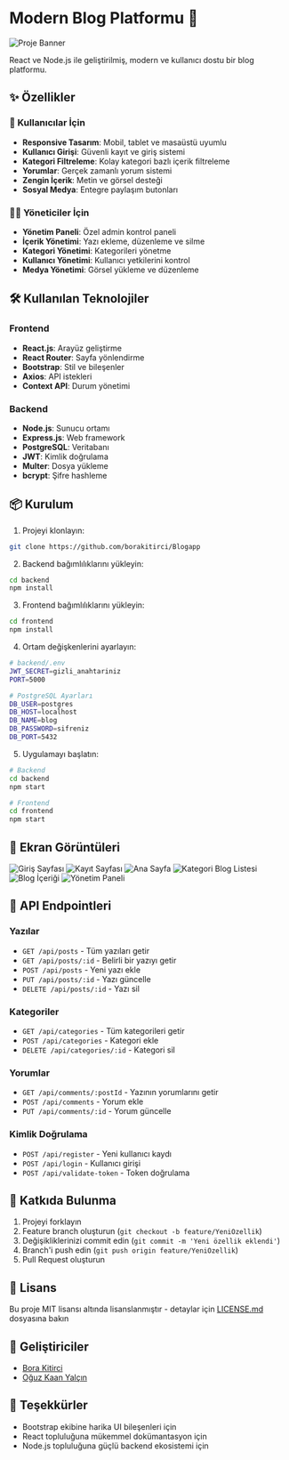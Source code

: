 # Modern Blog Platformu 🚀

![Proje Banner](images/3.png)

React ve Node.js ile geliştirilmiş, modern ve kullanıcı dostu bir blog platformu.

## ✨ Özellikler

### 👥 Kullanıcılar İçin
- **Responsive Tasarım**: Mobil, tablet ve masaüstü uyumlu
- **Kullanıcı Girişi**: Güvenli kayıt ve giriş sistemi
- **Kategori Filtreleme**: Kolay kategori bazlı içerik filtreleme
- **Yorumlar**: Gerçek zamanlı yorum sistemi
- **Zengin İçerik**: Metin ve görsel desteği
- **Sosyal Medya**: Entegre paylaşım butonları

### 👨‍💼 Yöneticiler İçin
- **Yönetim Paneli**: Özel admin kontrol paneli
- **İçerik Yönetimi**: Yazı ekleme, düzenleme ve silme
- **Kategori Yönetimi**: Kategorileri yönetme
- **Kullanıcı Yönetimi**: Kullanıcı yetkilerini kontrol
- **Medya Yönetimi**: Görsel yükleme ve düzenleme

## 🛠️ Kullanılan Teknolojiler

### Frontend
- **React.js**: Arayüz geliştirme
- **React Router**: Sayfa yönlendirme
- **Bootstrap**: Stil ve bileşenler
- **Axios**: API istekleri
- **Context API**: Durum yönetimi

### Backend
- **Node.js**: Sunucu ortamı
- **Express.js**: Web framework
- **PostgreSQL**: Veritabanı
- **JWT**: Kimlik doğrulama
- **Multer**: Dosya yükleme
- **bcrypt**: Şifre hashleme

## 📦 Kurulum

1. Projeyi klonlayın:
```bash
git clone https://github.com/borakitirci/Blogapp
```

2. Backend bağımlılıklarını yükleyin:
```bash
cd backend
npm install
```

3. Frontend bağımlılıklarını yükleyin:
```bash
cd frontend
npm install
```

4. Ortam değişkenlerini ayarlayın:
```bash
# backend/.env
JWT_SECRET=gizli_anahtariniz
PORT=5000

# PostgreSQL Ayarları
DB_USER=postgres
DB_HOST=localhost
DB_NAME=blog
DB_PASSWORD=sifreniz
DB_PORT=5432
```

5. Uygulamayı başlatın:
```bash
# Backend
cd backend
npm start

# Frontend
cd frontend
npm start
```

## 📱 Ekran Görüntüleri

![Giriş Sayfası](images/1.png)
![Kayıt Sayfası](images/2.png)
![Ana Sayfa](images/3.png)
![Kategori Blog Listesi](images/4.png)
![Blog İçeriği](images/5.png)
![Yönetim Paneli](images/6.png)

## 🔗 API Endpointleri

### Yazılar
- `GET /api/posts` - Tüm yazıları getir
- `GET /api/posts/:id` - Belirli bir yazıyı getir
- `POST /api/posts` - Yeni yazı ekle
- `PUT /api/posts/:id` - Yazı güncelle
- `DELETE /api/posts/:id` - Yazı sil

### Kategoriler
- `GET /api/categories` - Tüm kategorileri getir
- `POST /api/categories` - Kategori ekle
- `DELETE /api/categories/:id` - Kategori sil

### Yorumlar
- `GET /api/comments/:postId` - Yazının yorumlarını getir
- `POST /api/comments` - Yorum ekle
- `PUT /api/comments/:id` - Yorum güncelle

### Kimlik Doğrulama
- `POST /api/register` - Yeni kullanıcı kaydı
- `POST /api/login` - Kullanıcı girişi
- `POST /api/validate-token` - Token doğrulama

## 🤝 Katkıda Bulunma

1. Projeyi forklayın
2. Feature branch oluşturun (`git checkout -b feature/YeniOzellik`)
3. Değişikliklerinizi commit edin (`git commit -m 'Yeni özellik eklendi'`)
4. Branch'i push edin (`git push origin feature/YeniOzellik`)
5. Pull Request oluşturun

## 📄 Lisans

Bu proje MIT lisansı altında lisanslanmıştır - detaylar için [LICENSE.md](LICENSE.md) dosyasına bakın

## 👥 Geliştiriciler

- [Bora Kitirci](https://github.com/borakitirci)
- [Oğuz Kaan Yalçın](https://github.com/oguzkaanyalcin)

## 🙏 Teşekkürler

- Bootstrap ekibine harika UI bileşenleri için
- React topluluğuna mükemmel dokümantasyon için
- Node.js topluluğuna güçlü backend ekosistemi için
